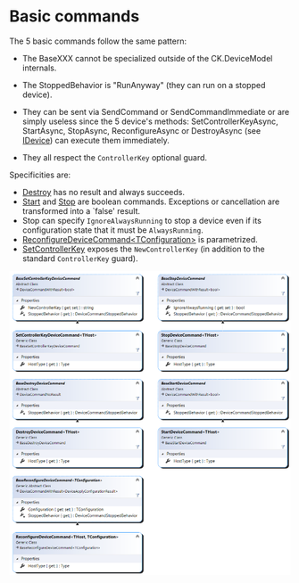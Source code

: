 # Basic commands

The 5 basic commands follow the same pattern:

- The BaseXXX cannot be specialized outside of the CK.DeviceModel internals.

- The StoppedBehavior is "RunAnyway" (they can run on a stopped device).

- They can be sent via SendCommand or SendCommandImmediate or are simply useless since the 5 device's methods: 
SetControllerKeyAsync, StartAsync, StopAsync, ReconfigureAsync or DestroyAsync (see [IDevice](../../Device/IDevice.cs))
can execute them immediately.

- They all respect the `ControllerKey` optional guard.

Specificities are:
- [Destroy](BaseDestroyDeviceCommand.cs) has no result and always succeeds.
- [Start](StartDeviceCommand.cs) and [Stop](StopDeviceCommand.cs) are boolean commands. Exceptions or cancellation are transformed into a `false' result.
- Stop can specify `IgnoreAlwaysRunning` to stop a device even if its configuration state that it must be `AlwaysRunning`.
- [ReconfigureDeviceCommand&lt;TConfiguration&gt;](ReconfigureDeviceCommand.cs) is parametrized.
- [SetControllerKey](SetControllerKeyDeviceCommand.cs) exposes the `NewControllerKey` (in addition to the standard `ControllerKey` guard).

![The 5 basic commands](/../../../Common/Doc/BasicCommands.png)

